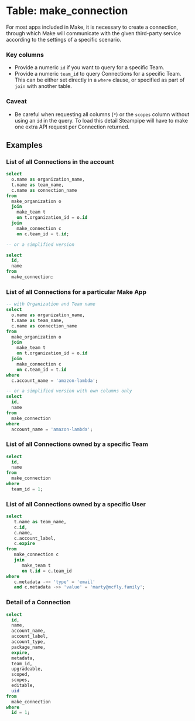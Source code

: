 # Table: make_connection

For most apps included in Make, it is necessary to create a connection, through which Make will communicate with the given third-party service according to the settings of a specific scenario.

### Key columns
- Provide a numeric `id` if you want to query for a specific Team.
- Provide a numeric `team_id` to query Connections for a specific Team. This can be either set directly in a `where` clause, or specified as part of `join` with another table.

### Caveat
- Be careful when requesting all columns (`*`) or the `scopes` column without using an `id` in the query. To load this detail Steampipe will have to make one extra API request per Connection returned. 

## Examples

### List of all Connections in the account

```sql
select
  o.name as organization_name,
  t.name as team_name,
  c.name as connection_name
from
  make_organization o
  join
    make_team t
    on t.organization_id = o.id
  join
    make_connection c
    on c.team_id = t.id;

-- or a simplified version

select
  id,
  name
from
  make_connection;
```

### List of all Connections for a particular Make App

```sql
-- with Organization and Team name
select
  o.name as organization_name,
  t.name as team_name,
  c.name as connection_name
from
  make_organization o
  join
    make_team t
    on t.organization_id = o.id
  join
    make_connection c
    on c.team_id = t.id
where
  c.account_name = 'amazon-lambda';

-- or a simplified version with own columns only
select
  id,
  name
from
  make_connection
where
  account_name = 'amazon-lambda';
```

### List of all Connections owned by a specific Team

```sql
select
  id,
  name
from
  make_connection
where
  team_id = 1;
```

### List of all Connections owned by a specific User

```sql
select
   t.name as team_name,
   c.id,
   c.name,
   c.account_label,
   c.expire
from
   make_connection c
   join
      make_team t
      on t.id = c.team_id
where
   c.metadata ->> 'type' = 'email'
   and c.metadata ->> 'value' = 'marty@mcfly.family';
```

### Detail of a Connection

```sql
select
  id,
  name,
  account_name,
  account_label,
  account_type,
  package_name,
  expire,
  metadata,
  team_id,
  upgradeable,
  scoped,
  scopes,
  editable,
  uid
from
  make_connection
where
  id = 1;
```
